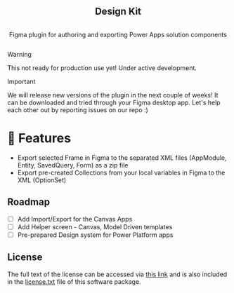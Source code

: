 <div align="center">
<article style="display: flex; flex-direction: column; align-items: center; justify-content: center;">
    <h1 style="width: 100%; text-align: center;">Design Kit</h1>
    <p>
        Figma plugin for authoring and exporting Power Apps solution components
    </p>
</article>
	
<div align="center">
	
</div>
</div>

> [!WARNING]
> This not ready for production use yet! Under active development.

> [!IMPORTANT]
> We will release new versions of the plugin in the next couple of weeks! It can be downloaded and tried through your Figma desktop app. Let's help each other out by reporting issues on our repo :) 

# 🎉 Features
- Export selected Frame in Figma to the separated XML files (AppModule, Entity, SavedQuery, Form) as a zip file
- Export pre-created Collections from your local variables in Figma to the XML (OptionSet)

## Roadmap
- [ ] Add Import/Export for the Canvas Apps
- [ ] Add Helper screen - Canvas, Model Driven templates
- [ ] Pre-prepared Design system for Power Platform apps
## License
The full text of the license can be accessed via [this link](https://opensource.org/license/gpl-3-0/) and is also included in the [license.txt](license.txt) file of this software package.